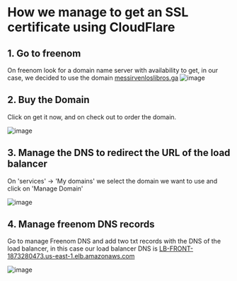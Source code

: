 # How we manage to get an SSL certificate using CloudFlare


## 1. Go to freenom 
On freenom look for a domain name server with availability to get, in our case, we decided to use the domain <a href="https://messirvenloslibros.ga">messirvenloslibros.ga</a>
![image](https://user-images.githubusercontent.com/53226911/168494113-4f29c6e3-c025-40c2-93af-e07079c65ffa.png)



## 2. Buy the Domain
Click on get it now, and on check out to order the domain.

![image](https://user-images.githubusercontent.com/53226911/168494194-d40d95ef-485d-4e61-98e6-c3cab8120722.png)

## 3. Manage the DNS to redirect the URL of the load balancer

On 'services' -> 'My domains' we select the domain we want to use and click on 'Manage Domain' 

![image](https://user-images.githubusercontent.com/53226911/168494390-9eeea0ac-413d-43f1-89ca-c923daae68f6.png)


## 4. Manage freenom DNS records

Go to manage Freenom DNS and add two txt records with the DNS of the load balancer, in this case our load balancer DNS is <a href="LB-FRONT-1873280473.us-east-1.elb.amazonaws.com">LB-FRONT-1873280473.us-east-1.elb.amazonaws.com</a>

![image](https://user-images.githubusercontent.com/53226911/168494538-ec4a1090-90cc-4094-b1ca-7ed5c9949292.png)








